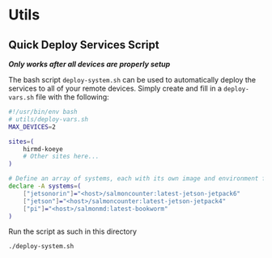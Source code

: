 # Utils

## Quick Deploy Services Script

***Only works after all devices are properly setup***

The bash script `deploy-system.sh` can be used to automatically deploy the services
to all of your remote devices. Simply create and fill in a `deploy-vars.sh` file with
the following:

```bash
#!/usr/bin/env bash
# utils/deploy-vars.sh
MAX_DEVICES=2

sites=(
    hirmd-koeye
    # Other sites here...
)

# Define an array of systems, each with its own image and environment file
declare -A systems=(
    ["jetsonorin"]="<host>/salmoncounter:latest-jetson-jetpack6"
    ["jetson"]="<host>/salmoncounter:latest-jetson-jetpack4"
    ["pi"]="<host>/salmonmd:latest-bookworm"
)
```

Run the script as such in this directory
```bash
./deploy-system.sh
```
